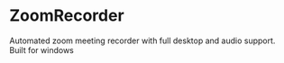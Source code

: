 # ZoomRecorder
Automated zoom meeting recorder with full desktop and audio support. Built for windows
